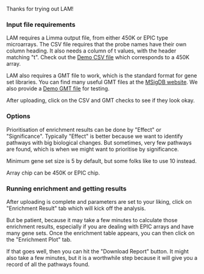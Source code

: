 Thanks for trying out LAM!

### Input file requirements

LAM requires a Limma output file, from either 450K or EPIC type microarrays.
The CSV file requires that the probe names have their own column heading.
It also needs a column of t values, with the header matching "t".
Check out the [Demo CSV file](https://raw.githubusercontent.com/markziemann/gmea_app/main/example_data/DMPs_sample.csv) which corresponds to a 450K array.

LAM also requires a GMT file to work, which is the standard format for gene set
libraries.
You can find many useful GMT files at the [MSigDB website](https://www.gsea-msigdb.org/gsea/msigdb/human/collections.jsp).
We also provide a [Demo GMT file](https://raw.githubusercontent.com/markziemann/gmea_app/main/example_data/mysets.gmt) for testing.

After uploading, click on the CSV and GMT checks to see if they look okay.

### Options

Prioritisation of enrichment results can be done by "Effect" or "Significance".
Typically "Effect" is better because we want to identify pathways with big
biological changes.
But sometimes, very few pathways are found, which is when we might want to
prioritise by significance.

Minimum gene set size is 5 by default, but some folks like to use 10 instead.

Array chip can be 450K or EPIC chip.

### Running enrichment and getting results

After uploading is complete and parameters are set to your liking, click on
"Enrichment Result" tab which will kick off the analysis.

But be patient, because it may take a few minutes to calculate those enrichment
results, especially if you are dealing with EPIC arrays and have many gene sets.
Once the enrichment table appears, you can then click on the "Enrichment Plot"
tab.

If that goes well, then you can hit the "Download Report" button.
It might also take a few minutes, but it is a worthwhile step because it will
give you a record of all the pathways found.